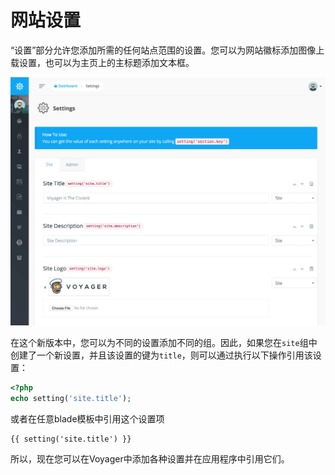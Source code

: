 # 网站设置

“设置”部分允许您添加所需的任何站点范围的设置。您可以为网站徽标添加图像上载设置，也可以为主页上的主标题添加文本框。

![](../.gitbook/assets/settings.png)

在这个新版本中，您可以为不同的设置添加不同的组。因此，如果您在`site`组中创建了一个新设置，并且该设置的键为`title`，则可以通过执行以下操作引用该设置：

```php
<?php
echo setting('site.title');
```

或者在任意blade模板中引用这个设置项

```text
{{ setting('site.title') }}
```

所以，现在您可以在Voyager中添加各种设置并在应用程序中引用它们。

